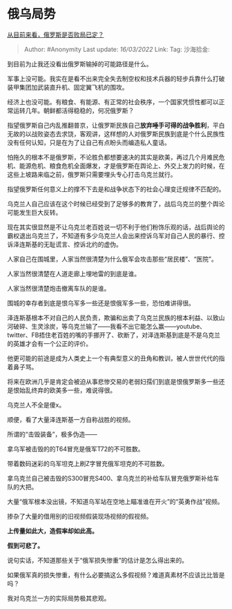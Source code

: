 # 俄乌局势
[从目前来看，俄罗斯是否败局已定？](https://www.zhihu.com/question/520435489/answer/2389086597)

> Author: #Anonymity
> Last update: *16/03/2022*
> Link:
> Tag:
> 沙海拾金:

到目前为止我还没看出俄罗斯输掉的可能路径是什么。

军事上没可能。我实在是看不出来完全失去制空权和技术兵器的轻步兵靠什么打破装甲集团加武装直升机、固定翼飞机的围攻。

经济上也没可能。有粮食、有能源、有正常的社会秩序，一个国家凭惯性都可以正常运转几年。朝鲜都活得稳稳的，何况俄罗斯？

指望俄罗斯自己内乱推翻普京，让俄罗斯民族自己**放弃唾手可得的战争胜利**，平白无故的以战败姿态去求饶，客观讲，这样想的人对俄罗斯民族到底是个什么民族性没有任何认知，只是在为了让自己有点盼头而编造私人童话。

怕拖久的根本不是俄罗斯，不论胜负都想要速决的其实是欧美，再过几个月难民危机、能源危机、粮食危机全面爆发，才是俄罗斯在舆论上、外交上发力的时候，在这些上坡路来临之前，俄罗斯只需要埋头专心打击乌克兰就行。

指望俄罗斯任何意义上的撑不下去是和战争状态下的社会心理变迁规律不匹配的。

乌克兰人自己应该在这个时候已经受到了足够多的教育了，战后乌克兰的整个舆论可能发生巨大反转。

现在其实很显然是不让乌克兰老百姓说一切不利于他们粉饰乐观的话，战后舆论的霸权退出乌克兰了，不知道有多少乌克兰人会出来控诉乌军对自己人民的暴行、控诉泽连斯基的无耻谎言、控诉北约的虚伪。

人家自己在围城里，人家当然很清楚为什么俄军会攻击那些“居民楼”、“医院”。

人家当然很清楚在人道走廊上埋地雷的到底是谁。

人家当然很清楚炮击撤离车队的是谁。

围城的幸存者到底是恨乌军多一些还是恨俄军多一些，恐怕难讲得很。

泽连斯基根本不对自己的人民负责，欺骗和出卖了乌克兰民族的根本利益、以致山河破碎、生灵涂炭，等乌克兰输了——我看不出它能怎么赢——youtube、twitter、FB捂住老百姓的嘴的手挪开了、砍断了，对泽连斯基到底是不是乌克兰的英雄才会有一个公正的评价。

他更可能的前途是成为人类史上一个有典型意义的丑角和教训，被人世世代代的指着鼻子骂。

将来在欧洲几乎是肯定会被迫从事悲惨交易的老弱妇孺们到底是恨俄罗斯多一些还是恨始乱终弃的欧美多一些，难说得很。

乌克兰人不全是傻x。

顺便，看了大量泽连斯基一方自称战胜的视频。

所谓的“击毁装备”，极多伪造——

拿乌军被击毁的的T64冒充是俄军T72的不可胜数。

带着数码迷彩的乌军坦克上刷Z字冒充俄军坦克的不可胜数。

拿乌克兰自己被击毁的S300冒充S400、拿乌克兰的补给车队冒充俄罗斯补给车队的大把。

大量“俄军根本没出镜，不知道乌军站在空地上瞄准谁在开火”的“英勇作战”视频。

掺杂了大量的借用别的旧视频假装现场视频的假视频。

**上传量如此大，造假率却如此高。**

**假到可悲了。**

说句实话，不知道那些关于“俄军损失惨重”的估计是怎么得出来的。

如果俄军真的损失惨重，有什么必要搞这么多假视频？难道真素材不应该比比皆是吗？

我对乌克兰一方的实际局势极其悲观。
